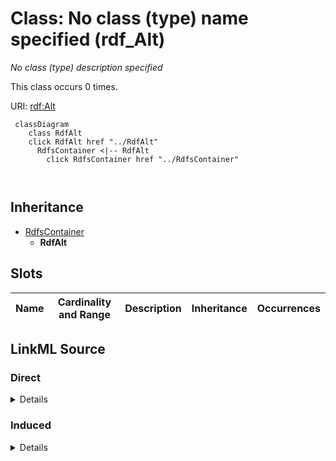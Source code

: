 

# Class: No class (type) name specified (rdf_Alt)


_No class (type) description specified_






This class occurs 0 times.


URI: [rdf:Alt](http://www.w3.org/1999/02/22-rdf-syntax-ns#Alt)






```mermaid
 classDiagram
    class RdfAlt
    click RdfAlt href "../RdfAlt"
      RdfsContainer <|-- RdfAlt
        click RdfsContainer href "../RdfsContainer"
      
      
```





## Inheritance
* [RdfsContainer](../classes/RdfsContainer.md)
    * **RdfAlt**



## Slots

| Name | Cardinality and Range | Description | Inheritance | Occurrences |
| ---  | --- | --- | --- | --- |














## LinkML Source

<!-- TODO: investigate https://stackoverflow.com/questions/37606292/how-to-create-tabbed-code-blocks-in-mkdocs-or-sphinx -->

### Direct

<details>

```yaml
name: rdf_Alt
conforms_to: No schema conformance document specified
annotations:
  count:
    tag: count
    value: 0
description: No class (type) description specified
title: No class (type) name specified
from_schema: fio-kg
rank: 1000
is_a: rdfs_Container
class_uri: rdf:Alt

```
</details>

### Induced

<details>

```yaml
name: rdf_Alt
conforms_to: No schema conformance document specified
annotations:
  count:
    tag: count
    value: 0
description: No class (type) description specified
title: No class (type) name specified
from_schema: fio-kg
rank: 1000
is_a: rdfs_Container
class_uri: rdf:Alt

```
</details>